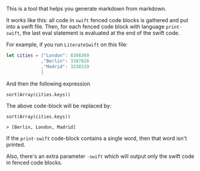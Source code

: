 This is a tool that helps you generate markdown from markdown.

It works like this: all code in `swift` fenced code blocks is gathered and put into a swift file. Then, for each fenced code block with language `print-swift`, the last eval statement is evaluated at the end of the swift code.

For example, if you run `LiterateSwift` on this file:

```swift
let cities = ["London": 8308369
             ,"Berlin": 3387828	
             ,"Madrid": 3228319	
             ]
```

And then the following expression

```print-swift
sort(Array(cities.keys))
```

The above code-block will be replaced by:

```
sort(Array(cities.keys))

> [Berlin, London, Madrid]
```

If the `print-swift` code-block contains a single word, then that word isn't printed.

Also, there's an extra parameter `-swift` which will output only the swift code in fenced code blocks.
